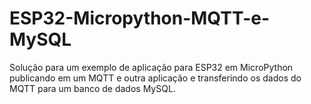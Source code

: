 # ESP32-Micropython-MQTT-e-MySQL
Solução para um exemplo de aplicação para ESP32 em MicroPython publicando em um MQTT e outra aplicação e transferindo os dados do MQTT para um banco de dados MySQL.

